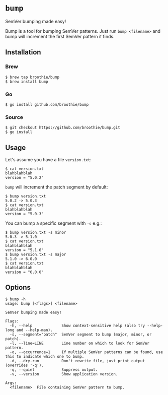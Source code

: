 # `bump`
SemVer bumping made easy!

Bump is a tool for bumping SemVer patterns. Just run `bump <filename>` and bump will increment the first SemVer
pattern it finds.

## Installation
### Brew
```
$ brew tap broothie/bump
$ brew install bump
```

### Go
```
$ go install github.com/broothie/bump
```

### Source
```
$ git checkout https://github.com/broothie/bump.git
$ go install
```

## Usage
Let's assume you have a file `version.txt`:
```
$ cat version.txt
blahblahblah
version = "5.0.2"
```

`bump` will increment the patch segment by default:
```
$ bump version.txt
5.0.2 -> 5.0.3
$ cat version.txt
blahblahblah
version = "5.0.3"
```

You can bump a specific segment with `-s` e.g.:
```
$ bump version.txt -s minor
5.0.3 -> 5.1.0
$ cat version.txt
blahblahblah
version = "5.1.0"
$ bump version.txt -s major
5.1.0 -> 6.0.0
$ cat version.txt
blahblahblah
version = "6.0.0"
```

## Options
```
$ bump -h
usage: bump [<flags>] <filename>

SemVer bumping made easy!

Flags:
  -h, --help             Show context-sensitive help (also try --help-long and --help-man).
  -s, --segment="patch"  SemVer segment to bump (major, minor, or patch).
  -l, --line=LINE        Line number on which to look for SemVer pattern.
  -o, --occurrence=1     If multiple SemVer patterns can be found, use this to indicate which one to bump.
  -d, --dry-run          Don't rewrite file, just print output (overrides '-q').
  -q, --quiet            Suppress output.
  -v, --version          Show application version.

Args:
  <filename>  File containing SemVer pattern to bump.

```

